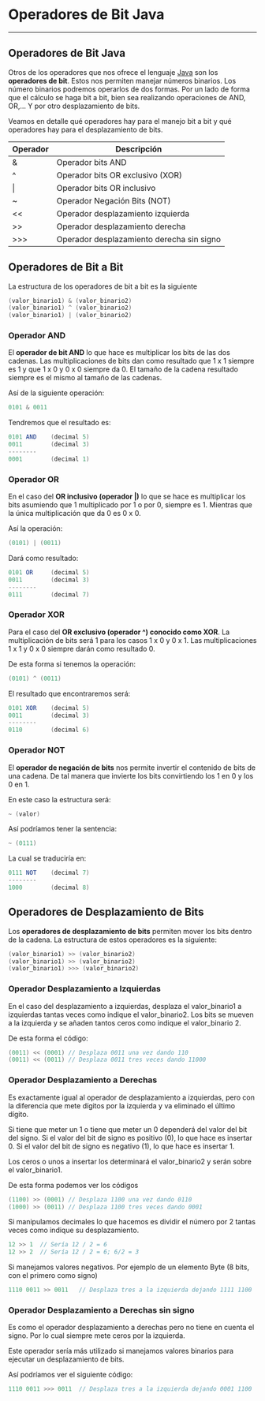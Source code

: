 # Operadores de Bit Java
---
Operadores de Bit Java
---

Otros de los operadores que nos ofrece el lenguaje [Java][Medium] son los **operadores de bit**. Estos nos permiten manejar números binarios. Los número binarios podremos operarlos de dos formas. Por un lado de forma que el cálculo se haga bit a bit, bien sea realizando operaciones de AND, OR,... Y por otro desplazamiento de bits.

Veamos en detalle qué operadores hay para el manejo bit a bit y qué operadores hay para el desplazamiento de bits.

| Operador | Descripción                               |
| -------- | ----------------------------------------- |
| &        | Operador bits AND                         |
| ^        | Operador bits OR exclusivo (XOR)          |
| &#124;   | Operador bits OR inclusivo                |
| ~        | Operador Negación Bits (NOT)              |
| <<       | Operador desplazamiento izquierda         |
| >>       | Operador desplazamiento derecha           |
| >>>      | Operador desplazamiento derecha sin signo |

## Operadores de Bit a Bit

La estructura de los operadores de bit a bit es la siguiente

~~~java
(valor_binario1) & (valor_binario2)
(valor_binario1) ^ (valor_binario2)
(valor_binario1) | (valor_binario2)
~~~

### Operador AND

El **operador de bit AND** lo que hace es multiplicar los bits de las dos cadenas. Las multiplicaciones de bits dan como resultado que 1 x 1 siempre es 1 y que 1 x 0 y 0 x 0 siempre da 0. El tamaño de la cadena resultado siempre es el mismo al tamaño de las cadenas.

Así de la siguiente operación:

~~~java
0101 & 0011
~~~

Tendremos que el resultado es:

~~~java
0101 AND    (decimal 5)
0011        (decimal 3)
--------
0001        (decimal 1)
~~~

### Operador OR

En el caso del **OR inclusivo (operador |)** lo que se hace es multiplicar los bits asumiendo que 1 multiplicado por 1 o por 0, siempre es 1. Mientras que la única multiplicación que da 0 es 0 x 0.

Así la operación:

~~~java
(0101) | (0011)
~~~

Dará como resultado:

~~~java
0101 OR     (decimal 5)
0011        (decimal 3)
--------
0111        (decimal 7)
~~~

### Operador XOR

Para el caso del **OR exclusivo (operador ^) conocido como XOR**. La multiplicación de bits será 1 para los casos 1 x 0 y 0 x 1. Las multiplicaciones 1 x 1 y 0 x 0 siempre darán como resultado 0.

De esta forma si tenemos la operación:

~~~java
(0101) ^ (0011)
~~~

El resultado que encontraremos será:

~~~java
0101 XOR    (decimal 5)
0011        (decimal 3)
--------
0110        (decimal 6)
~~~

### Operador NOT

El **operador de negación de bits** nos permite invertir el contenido de bits de una cadena. De tal manera que invierte los bits convirtiendo los 1 en 0 y los 0 en 1.

En este caso la estructura será:

~~~java
~ (valor)
~~~

Así podríamos tener la sentencia:

~~~java
~ (0111)
~~~

La cual se traduciría en:

~~~java
0111 NOT    (decimal 7)
--------
1000        (decimal 8)
~~~

## Operadores de Desplazamiento de Bits

Los **operadores de desplazamiento de bits** permiten mover los bits dentro de la cadena. La estructura de estos operadores es la siguiente:

~~~java
(valor_binario1) >> (valor_binario2)
(valor_binario1) >> (valor_binario2)
(valor_binario1) >>> (valor_binario2)
~~~

### Operador Desplazamiento a Izquierdas

En el caso del desplazamiento a izquierdas, desplaza el valor_binario1 a izquierdas tantas veces como indique el valor_binario2. Los bits se mueven a la izquierda y se añaden tantos ceros como indique el valor_binario 2.

De esta forma el código:

~~~java
(0011) << (0001) // Desplaza 0011 una vez dando 110
(0011) << (0011) // Desplaza 0011 tres veces dando 11000
~~~

### Operador Desplazamiento a Derechas

Es exactamente igual al operador de desplazamiento a izquierdas, pero con la diferencia que mete dígitos por la izquierda y va eliminado el último dígito.

Si tiene que meter un 1 o tiene que meter un 0 dependerá del valor del bit del signo. Si el valor del bit de signo es positivo (0), lo que hace es insertar 0. Si el valor del bit de signo es negativo (1), lo que hace es insertar 1.

Los ceros o unos a insertar los determinará el valor_binario2 y serán sobre el valor_binario1.

De esta forma podemos ver los códigos

~~~java
(1100) >> (0001) // Desplaza 1100 una vez dando 0110
(1000) >> (0011) // Desplaza 1100 tres veces dando 0001
~~~

Si manipulamos decimales lo que hacemos es dividir el número por 2 tantas veces como indique su desplazamiento.

~~~java
12 >> 1  // Sería 12 / 2 = 6
12 >> 2  // Sería 12 / 2 = 6; 6/2 = 3
~~~

Si manejamos valores negativos. Por ejemplo de un elemento Byte (8 bits, con el primero como signo)

~~~java
1110 0011 >> 0011   // Desplaza tres a la izquierda dejando 1111 1100
~~~

### Operador Desplazamiento a Derechas sin signo

Es como el operador desplazamiento a derechas pero no tiene en cuenta el signo. Por lo cual siempre mete ceros por la izquierda.

Este operador sería más utilizado si manejamos valores binarios para ejecutar un desplazamiento de bits.

Así podríamos ver el siguiente código:

~~~java
1110 0011 >>> 0011  // Desplaza tres a la izquierda dejando 0001 1100
~~~

[Medium]:https://medium.com/@vicente-aguilera-perez 
